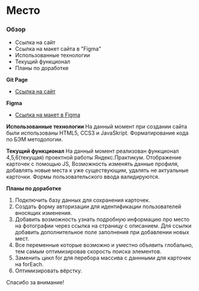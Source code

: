 # Место

### Обзор
* Ссылка на сайт
* Ссылка на макет сайта в "Figma"
* Использованные технологии
* Текущий функционал
* Планы по доработке

**Git Page**

* [Ссылка на сайт](https://galeav.github.io/mesto/)

**Figma**

* [Ссылка на макет в Figma](https://www.figma.com/file/2cn9N9jSkmxD84oJik7xL7/JavaScript.-Sprint-4?node-id=0%3A1)

**Использованные технологии**
  На данный момент при создании сайта были использованы HTML5, CCS3 и JavaSkript.
  Форматирование кода по БЭМ методологии.

**Текущий функционал**
  На данный момент реализован функционал 4,5,6(текущая) проектной работы Яндекс.Практикум. Отображение карточек с помощью JS, Возможность изменять данные профиля, добавлять новые места к уже существующим, удалять не актуальные карточки. Формы пользовательского ввода валидируются.

**Планы по доработке**
  1. Подключить базу данных для сохранения карточек.
  2. Создать форму авторизации для идентификации пользователей вносящих изменения.
  3. Добавить возможность узнать подробную информацию про место на фотографии через ссылка на страницу с описанием. Для ссылки добавить дополнительное поле заполнения при добавлении новых мест.
  4. Все переменные которые возможно и уместно объявить глобально, тем самым оптимизировав скорость поиска элементов.
  5. Заменить цикл for для перебора массива с даннными для карточек на forEach.
  6. Оптимизировать вёрстку.

Спасибо за внимание!
